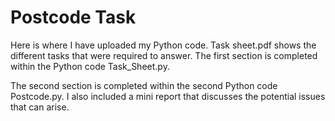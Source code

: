 # Postcode Task

Here is where I have uploaded my Python code. Task sheet.pdf shows the different tasks that were required to answer. The first section is completed within the Python code Task_Sheet.py.

The second section is completed within the second Python code Postcode.py. I also included a mini report that discusses the potential issues that can arise.
